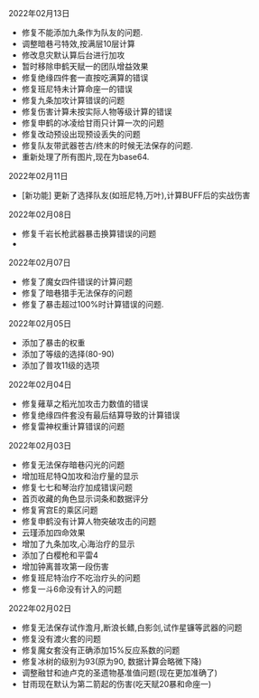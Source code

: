 2022年02月13日
- 修复不能添加九条作为队友的问题.
- 调整暗巷弓特效,按满层10层计算
- 修改息灾默认算后台进行加攻
- 暂时移除申鹤天赋一的团队增益效果
- 修复绝缘四件套一直按吃满算的错误
- 修复班尼特未计算命座一的错误
- 修复九条加攻计算错误的问题
- 修复伤害计算未按实际人物等级计算的错误
- 修复申鹤的冰凌给甘雨只计算一次的问题
- 修复改动预设出现预设丢失的问题
- 修复队友带武器苍古/终末的时候无法保存的问题.
- 重新处理了所有图片,现在为base64.

2022年02月11日
- [新功能] 更新了选择队友(如班尼特,万叶),计算BUFF后的实战伤害
				
2022年02月08日
- 修复千岩长枪武器暴击换算错误的问题
- 
2022年02月07日
- 修复了魔女四件错误的计算问题
- 修复了暗巷猎手无法保存的问题
- 修复了暴击超过100%时计算错误的问题.

2022年02月05日
- 添加了暴击的权重
- 添加了等级的选择(80-90)
- 添加了普攻11级的选项

2022年02月04日
- 修复薙草之稻光加攻击力数值的错误
- 修复绝缘四件套没有最后结算导致的计算错误
- 修复雷神权重计算错误的问题

2022年02月03日 
- 修复无法保存暗巷闪光的问题
- 增加班尼特Q加攻和治疗量的显示
- 修复七七和琴治疗加成错误问题
- 首页收藏的角色显示词条和数据评分
- 修复宵宫E的乘区问题
- 修复申鹤没有计算人物突破攻击的问题
- 云瑾添加四命效果
- 增加了九条加攻,心海治疗的显示
- 添加了白樱枪和平雷4
- 增加钟离普攻第一段伤害
- 修复班尼特治疗不吃治疗头的问题
- 修复一斗6命没有计入的问题

2022年02月02日
- 修复无法保存试作澹月,断浪长鳍,白影剑,试作星镰等武器的问题
- 修复没有渡火套的问题
- 修复魔女套没有正确添加15%反应系数的问题
- 修复冰树的级别为93(原为90, 数据计算会略微下降)
- 调整融甘和迪卢克的圣遗物基准值问题(现在更加准确了)
- 甘雨现在默认为第二箭起的伤害(吃天赋20暴和命座一)